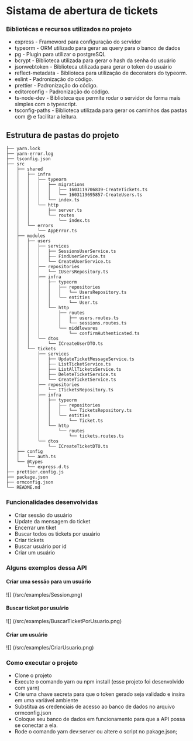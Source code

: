 # Sistama de abertura de tickets

### Bibliotécas e recursos utilizados no projeto

- express - Frameword para configuração do servidor
- typeorm - ORM utilizado para gerar as query para o banco de dados
- pg - Plugin para utilizar o postgreSQL
- bcrypt - Biblioteca utilizada para gerar o hash da senha do usuário
- jsonwebtoken - Biblioteca utilizada para gerar o token do usuário
- reflect-metadata - Biblioteca para utilização de decorators do typeorm.
- eslint - Padronização do código.
- prettier - Padronização do código.
- editorconfig - Padronização do código.
- ts-node-dev - Biblioteca que permite rodar o servidor de forma mais simples com o typescript.
- tsconfig-paths - Biblioteca utilizada para gerar os caminhos das pastas com @ e facilitar a leitura.

## Estrutura de pastas do projeto

```
├── yarn.lock
├── yarn-error.log
├── tsconfig.json
├── src
│   ├── shared
│   │   ├── infra
│   │   │   ├── typeorm
│   │   │   │   ├── migrations
│   │   │   │   │   ├── 1603119706839-CreateTickets.ts
│   │   │   │   │   └── 1603119695857-CreateUsers.ts
│   │   │   │   └── index.ts
│   │   │   └── http
│   │   │       ├── server.ts
│   │   │       └── routes
│   │   │           └── index.ts
│   │   └── errors
│   │       └── AppError.ts
│   ├── modules
│   │   ├── users
│   │   │   ├── services
│   │   │   │   ├── SessionsUserService.ts
│   │   │   │   ├── FindUserService.ts
│   │   │   │   └── CreateUserService.ts
│   │   │   ├── repositories
│   │   │   │   └── IUsersRepository.ts
│   │   │   ├── infra
│   │   │   │   ├── typeorm
│   │   │   │   │   ├── repositories
│   │   │   │   │   │   └── UsersRepository.ts
│   │   │   │   │   └── entities
│   │   │   │   │       └── User.ts
│   │   │   │   └── http
│   │   │   │       ├── routes
│   │   │   │       │   ├── users.routes.ts
│   │   │   │       │   └── sessions.routes.ts
│   │   │   │       └── middlewares
│   │   │   │           └── confirmAuthenticated.ts
│   │   │   └── dtos
│   │   │       └── ICreateUserDTO.ts
│   │   └── tickets
│   │       ├── services
│   │       │   ├── UpdateTicketMessageService.ts
│   │       │   ├── ListTicketService.ts
│   │       │   ├── ListAllTicketsService.ts
│   │       │   ├── DeleteTicketService.ts
│   │       │   └── CreateTicketService.ts
│   │       ├── repositories
│   │       │   └── ITicketsRepository.ts
│   │       ├── infra
│   │       │   ├── typeorm
│   │       │   │   ├── repositories
│   │       │   │   │   └── TicketsRepository.ts
│   │       │   │   └── entities
│   │       │   │       └── Ticket.ts
│   │       │   └── http
│   │       │       └── routes
│   │       │           └── tickets.routes.ts
│   │       └── dtos
│   │           └── ICreateTicketDTO.ts
│   ├── config
│   │   └── auth.ts
│   └── @types
│       └── express.d.ts
├── prettier.config.js
├── package.json
├── ormconfig.json
└── README.md
```

### Funcionalidades desenvolvidas

- Criar sessão do usuário
- Update da mensagem do ticket
- Encerrar um tiket
- Buscar todos os tickets por usuário
- Criar tickets
- Buscar usuário por id
- Criar um usuário

### Alguns exemplos dessa API

#### Criar uma sessão para um usuário

![] (/src/examples/Session.png)

#### Buscar ticket por usuário

![] (/src/examples/BuscarTicketPorUsuario.png)

#### Criar um usuário

![] (/src/examples/CriarUsuario.png)

### Como executar o projeto

- Clone o projeto
- Execute o comando yarn ou npm install (esse projeto foi desenvolvido com yarn)
- Crie uma chave secreta para que o token gerado seja validado e insira em uma
variável ambiente
- Substitua as credenciais de acesso ao banco de dados no arquivo ormconfig.json
- Coloque seu banco de dados em funcionamento para que a API possa se conectar
a ela.
- Rode o comando yarn dev:server ou altere o script no pakage.json;

